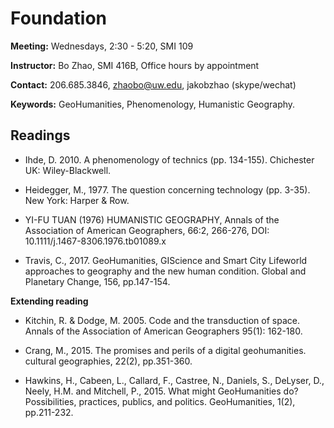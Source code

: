 # Foundation

**Meeting:** Wednesdays, 2:30 - 5:20, SMI 109

**Instructor:** Bo Zhao, SMI 416B, Office hours by appointment

**Contact:** 206.685.3846, zhaobo@uw.edu, jakobzhao (skype/wechat)

**Keywords:** GeoHumanities, Phenomenology, Humanistic Geography.

## Readings

* Ihde, D. 2010. A phenomenology of technics (pp. 134-155). Chichester UK: Wiley-Blackwell.

* Heidegger, M., 1977. The question concerning technology (pp. 3-35). New York: Harper & Row.

* YI-FU TUAN (1976) HUMANISTIC GEOGRAPHY, Annals of the Association of American Geographers, 66:2, 266-276, DOI: 10.1111/j.1467-8306.1976.tb01089.x


* Travis, C., 2017. GeoHumanities, GIScience and Smart City Lifeworld approaches to geography and the new human condition. Global and Planetary Change, 156, pp.147-154.

**Extending reading**

* Kitchin, R. & Dodge, M. 2005. Code and the transduction of space. Annals of the Association of American Geographers 95(1): 162-180.

* Crang, M., 2015. The promises and perils of a digital geohumanities. cultural geographies, 22(2), pp.351-360.

* Hawkins, H., Cabeen, L., Callard, F., Castree, N., Daniels, S., DeLyser, D., Neely, H.M. and Mitchell, P., 2015. What might GeoHumanities do? Possibilities, practices, publics, and politics. GeoHumanities, 1(2), pp.211-232.
